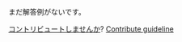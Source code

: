 
まだ解答例がないです。

[コントリビュートしませんか](https://github.com/BFEdev/BFE.dev-solutions/blob/main/quiz/min-max_ja.md)?  [Contribute guideline](https://github.com/BFEdev/BFE.dev-solutions#how-to-contribute)
